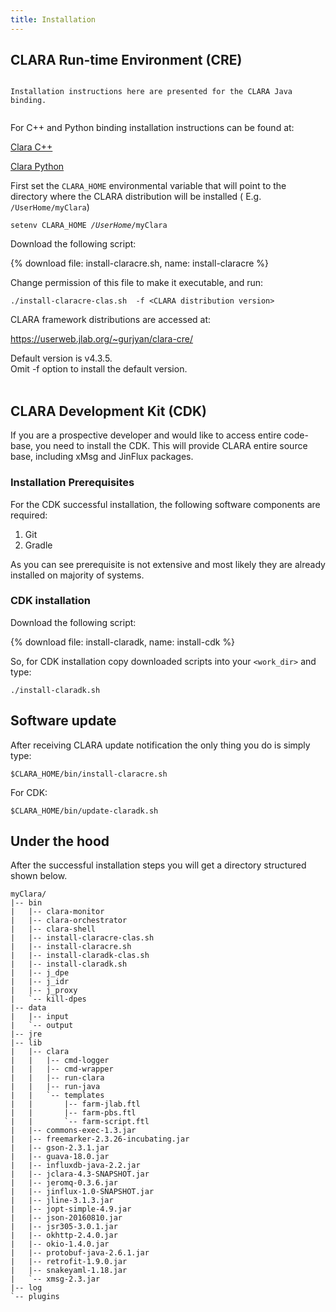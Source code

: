 ```yaml
---
title: Installation
---
```

## CLARA Run-time Environment (CRE)

<div class="note info">
<code>
Installation instructions here are presented for the CLARA Java binding.
 </code>
</div>

For C++ and Python binding installation instructions can be found at:

[Clara C++](https://github.com/JeffersonLab/clara-cpp)

[Clara Python](https://github.com/JeffersonLab/clara-python)

First set the `CLARA_HOME` environmental variable that will point
to the directory where the CLARA distribution will be installed
( E.g. `/UserHome/myClara`)

<div class="note info">
<code>setenv CLARA_HOME <em>/UserHome</em>/myClara</code>
</div>

Download  the following script:

{% download file: install-claracre.sh, name: install-claracre %}

Change permission of this file to make it executable, and run:

```
./install-claracre-clas.sh  -f <CLARA distribution version>
```

CLARA framework distributions are accessed at:

<https://userweb.jlab.org/~gurjyan/clara-cre/>

<div class="note info">
<coda>
Default version is v4.3.5. <br>
Omit -f option to install the default version.<br><br>
</coda>
</div>

## CLARA Development Kit (CDK)

If you are a prospective developer and would like to access entire code-base, you need to install the CDK.
This will provide CLARA entire source base, including xMsg and JinFlux packages.

### Installation Prerequisites

For the CDK successful installation,
the following software components are required:

1.  Git
2.  Gradle

As you can see prerequisite is not extensive
and most likely they are already installed on majority of systems.

### CDK installation

Download the following script:

{% download file: install-claradk, name: install-cdk %}

So, for CDK installation copy downloaded scripts into your `<work_dir>` and type:

```
./install-claradk.sh
```

## Software update

After receiving CLARA update notification
the only thing you do is simply type:

```
$CLARA_HOME/bin/install-claracre.sh
```
For CDK:
```
$CLARA_HOME/bin/update-claradk.sh
```

## Under the hood

After the successful installation steps you will get a directory structured
shown below.

```
myClara/
|-- bin
|   |-- clara-monitor
|   |-- clara-orchestrator
|   |-- clara-shell
|   |-- install-claracre-clas.sh
|   |-- install-claracre.sh
|   |-- install-claradk-clas.sh
|   |-- install-claradk.sh
|   |-- j_dpe
|   |-- j_idr
|   |-- j_proxy
|   `-- kill-dpes
|-- data
|   |-- input
|   `-- output
|-- jre
|-- lib
|   |-- clara
|   |   |-- cmd-logger
|   |   |-- cmd-wrapper
|   |   |-- run-clara
|   |   |-- run-java
|   |   `-- templates
|   |       |-- farm-jlab.ftl
|   |       |-- farm-pbs.ftl
|   |       `-- farm-script.ftl
|   |-- commons-exec-1.3.jar
|   |-- freemarker-2.3.26-incubating.jar
|   |-- gson-2.3.1.jar
|   |-- guava-18.0.jar
|   |-- influxdb-java-2.2.jar
|   |-- jclara-4.3-SNAPSHOT.jar
|   |-- jeromq-0.3.6.jar
|   |-- jinflux-1.0-SNAPSHOT.jar
|   |-- jline-3.1.3.jar
|   |-- jopt-simple-4.9.jar
|   |-- json-20160810.jar
|   |-- jsr305-3.0.1.jar
|   |-- okhttp-2.4.0.jar
|   |-- okio-1.4.0.jar
|   |-- protobuf-java-2.6.1.jar
|   |-- retrofit-1.9.0.jar
|   |-- snakeyaml-1.18.jar
|   `-- xmsg-2.3.jar
|-- log
`-- plugins
```
